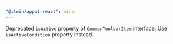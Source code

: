 ```yaml
---
"@itwin/appui-react": minor
---
```


Deprecated `isActive` property of `CommonToolbarItem` interface. Use `isActiveCondition` property instead.
